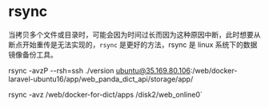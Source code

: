 # rsync

当拷贝多个文件或目录时，可能会因为时间过长而因为这种原因中断，此时想要从断点开始重传是无法实现的，`rsync` 是更好的方法，rsync 是 linux 系统下的数据镜像备份工具。

rsync -avzP --rsh=ssh ./version ubuntu@35.169.80.106:/web/docker-laravel-ubuntu16/app/web_panda_dict_api/storage/app/

rsync -avz  /web/docker-for-dict/apps /disk2/web_online0`
